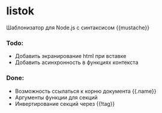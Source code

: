 # listok
Шаблонизатор для Node.js с синтаксисом {{mustache}}

### Todo:
- Добавить экранирование html при вставке
- Добавить асинхронность в функциях контекста

### Done:
- Возможность ссылаться к корню документа {{.name}}
- Аргументы функции для секций
- Инвертирование секций через {{!tag}}
